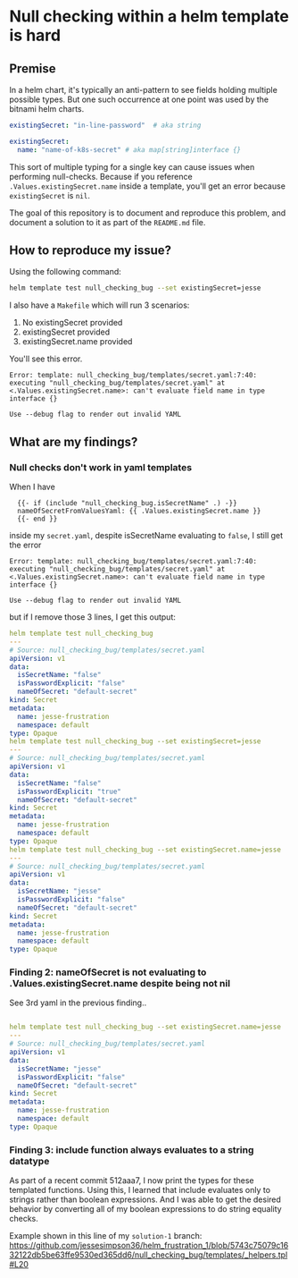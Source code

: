 # Null checking within a helm template is hard

## Premise

In a helm chart, it's typically an anti-pattern to see fields holding multiple possible types. But one such occurrence at one point was used by the bitnami helm charts.

```yaml
existingSecret: "in-line-password"  # aka string
```

```yaml
existingSecret:
  name: "name-of-k8s-secret" # aka map[string]interface {}
```

This sort of multiple typing for a single key can cause issues when performing null-checks. Because if you reference `.Values.existingSecret.name` inside a template, you'll get an error because `existingSecret` is `nil`.

The goal of this repository is to document and reproduce this problem, and document a solution to it as part of the `README.md` file.

## How to reproduce my issue?
Using the following command:

```bash
helm template test null_checking_bug --set existingSecret=jesse
```

I also have a `Makefile` which will run 3 scenarios:
1. No existingSecret provided
2. existingSecret provided
3. existingSecret.name provided



You'll see this error.

```
Error: template: null_checking_bug/templates/secret.yaml:7:40: executing "null_checking_bug/templates/secret.yaml" at <.Values.existingSecret.name>: can't evaluate field name in type interface {}

Use --debug flag to render out invalid YAML
```


## What are my findings?


### Null checks don't work in yaml templates

When I have
```gotmpl
  {{- if (include "null_checking_bug.isSecretName" .) -}}
  nameOfSecretFromValuesYaml: {{ .Values.existingSecret.name }}
  {{- end }}
```
inside my `secret.yaml`, despite isSecretName evaluating to `false`, I still get the error 

```
Error: template: null_checking_bug/templates/secret.yaml:7:40: executing "null_checking_bug/templates/secret.yaml" at <.Values.existingSecret.name>: can't evaluate field name in type interface {}

Use --debug flag to render out invalid YAML
```
but if I remove those 3 lines, I get this output:

```yaml
helm template test null_checking_bug
---
# Source: null_checking_bug/templates/secret.yaml
apiVersion: v1
data:
  isSecretName: "false"
  isPasswordExplicit: "false"
  nameOfSecret: "default-secret"
kind: Secret
metadata:
  name: jesse-frustration
  namespace: default
type: Opaque
helm template test null_checking_bug --set existingSecret=jesse
---
# Source: null_checking_bug/templates/secret.yaml
apiVersion: v1
data:
  isSecretName: "false"
  isPasswordExplicit: "true"
  nameOfSecret: "default-secret"
kind: Secret
metadata:
  name: jesse-frustration
  namespace: default
type: Opaque
helm template test null_checking_bug --set existingSecret.name=jesse
---
# Source: null_checking_bug/templates/secret.yaml
apiVersion: v1
data:
  isSecretName: "jesse"
  isPasswordExplicit: "false"
  nameOfSecret: "default-secret"
kind: Secret
metadata:
  name: jesse-frustration
  namespace: default
type: Opaque

```


### Finding 2: nameOfSecret is not evaluating to .Values.existingSecret.name despite being not nil

See 3rd yaml in the previous finding..
```yaml

helm template test null_checking_bug --set existingSecret.name=jesse
---
# Source: null_checking_bug/templates/secret.yaml
apiVersion: v1
data:
  isSecretName: "jesse"
  isPasswordExplicit: "false"
  nameOfSecret: "default-secret"
kind: Secret
metadata:
  name: jesse-frustration
  namespace: default
type: Opaque

```


### Finding 3: include function always evaluates to a string datatype

As part of a recent commit 512aaa7, I now print the types for these templated functions. Using this, I learned that include evaluates only to strings rather than boolean expressions. And I was able to get the desired behavior by converting all of my boolean expressions to do string equality checks.

Example shown in this line of my `solution-1` branch:
https://github.com/jessesimpson36/helm_frustration_1/blob/5743c75079c1632122db5be63ffe9530ed365dd6/null_checking_bug/templates/_helpers.tpl#L20
